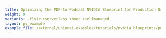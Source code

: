 ```yaml
---
title: Optimizing the PDF-to-Podcast NVIDIA Blueprint for Production Use
weight: 9
variants: -flyte +serverless +byoc +selfmanaged
layout: py_example
example_file: /external/unionai-examples/tutorials/nvidia_blueprints/pdf_to_podcast/union_workflow/pdf_to_podcast.py
---
```

